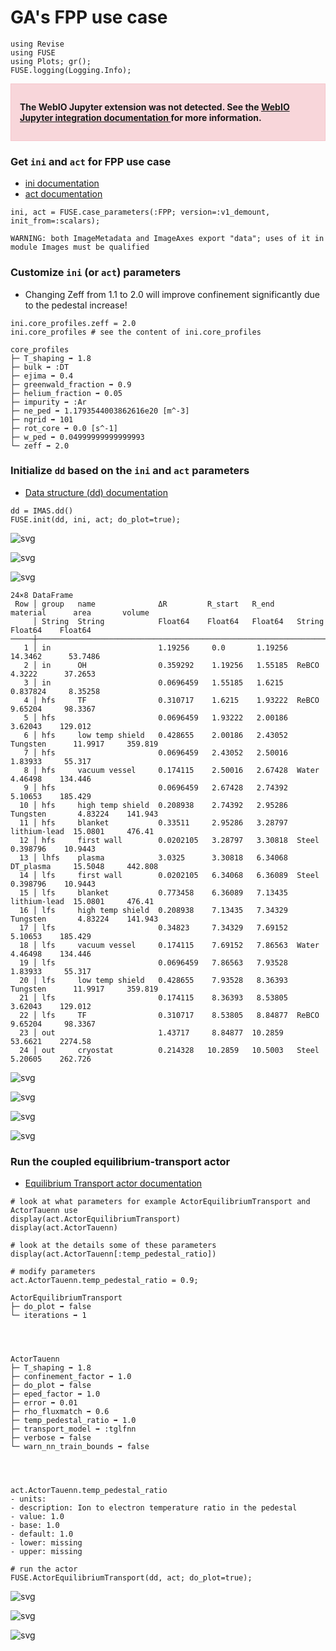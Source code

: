 # GA's FPP use case


```@julia
using Revise
using FUSE
using Plots; gr();
FUSE.logging(Logging.Info);
```


<div style="padding: 1em; background-color: #f8d6da; border: 1px solid #f5c6cb; font-weight: bold;">
<p>The WebIO Jupyter extension was not detected. See the
<a href="https://juliagizmos.github.io/WebIO.jl/latest/providers/ijulia/" target="_blank">
    WebIO Jupyter integration documentation
</a>
for more information.
</div>



### Get `ini` and `act` for FPP use case
* [ini documentation](https://fuse.help/ini.html)
* [act documentation](https://fuse.help/act.html)


```@julia
ini, act = FUSE.case_parameters(:FPP; version=:v1_demount, init_from=:scalars);
```

    WARNING: both ImageMetadata and ImageAxes export "data"; uses of it in module Images must be qualified


### Customize `ini` (or `act`) parameters
* Changing Zeff from 1.1 to 2.0 will improve confinement significantly due to the pedestal increase!


```@julia
ini.core_profiles.zeff = 2.0
ini.core_profiles # see the content of ini.core_profiles
```




    core_profiles
    ├─ T_shaping ➡ 1.8
    ├─ bulk ➡ :DT
    ├─ ejima ➡ 0.4
    ├─ greenwald_fraction ➡ 0.9
    ├─ helium_fraction ➡ 0.05
    ├─ impurity ➡ :Ar
    ├─ ne_ped ➡ 1.1793544003862616e20 [m^-3]
    ├─ ngrid ➡ 101
    ├─ rot_core ➡ 0.0 [s^-1]
    ├─ w_ped ➡ 0.04999999999999993
    └─ zeff ➡ 2.0




### Initialize `dd` based on the `ini` and `act` parameters

* [Data structure (dd) documentation](https://fuse.help/dd.html)


```@julia
dd = IMAS.dd()
FUSE.init(dd, ini, act; do_plot=true);
```


    
![svg](assets/FPP_v1_demount_files/FPP_v1_demount_7_0.svg)
    



    
![svg](assets/FPP_v1_demount_files/FPP_v1_demount_7_1.svg)
    



    
![svg](assets/FPP_v1_demount_files/FPP_v1_demount_7_2.svg)
    



    24×8 DataFrame
     Row │ group   name              ΔR         R_start   R_end     material      area       volume     
         │ String  String            Float64    Float64   Float64   String        Float64    Float64    
    ─────┼──────────────────────────────────────────────────────────────────────────────────────────────
       1 │ in                        1.19256     0.0       1.19256                14.3462      53.7486
       2 │ in      OH                0.359292    1.19256   1.55185  ReBCO          4.3222      37.2653
       3 │ in                        0.0696459   1.55185   1.6215                  0.837824     8.35258
       4 │ hfs     TF                0.310717    1.6215    1.93222  ReBCO          9.65204     98.3367
       5 │ hfs                       0.0696459   1.93222   2.00186                 3.62043    129.012
       6 │ hfs     low temp shield   0.428655    2.00186   2.43052  Tungsten      11.9917     359.819
       7 │ hfs                       0.0696459   2.43052   2.50016                 1.83933     55.317
       8 │ hfs     vacuum vessel     0.174115    2.50016   2.67428  Water          4.46498    134.446
       9 │ hfs                       0.0696459   2.67428   2.74392                 5.10653    185.429
      10 │ hfs     high temp shield  0.208938    2.74392   2.95286  Tungsten       4.83224    141.943
      11 │ hfs     blanket           0.33511     2.95286   3.28797  lithium-lead  15.0801     476.41
      12 │ hfs     first wall        0.0202105   3.28797   3.30818  Steel          0.398796    10.9443
      13 │ lhfs    plasma            3.0325      3.30818   6.34068  DT_plasma     15.5048     442.808
      14 │ lfs     first wall        0.0202105   6.34068   6.36089  Steel          0.398796    10.9443
      15 │ lfs     blanket           0.773458    6.36089   7.13435  lithium-lead  15.0801     476.41
      16 │ lfs     high temp shield  0.208938    7.13435   7.34329  Tungsten       4.83224    141.943
      17 │ lfs                       0.34823     7.34329   7.69152                 5.10653    185.429
      18 │ lfs     vacuum vessel     0.174115    7.69152   7.86563  Water          4.46498    134.446
      19 │ lfs                       0.0696459   7.86563   7.93528                 1.83933     55.317
      20 │ lfs     low temp shield   0.428655    7.93528   8.36393  Tungsten      11.9917     359.819
      21 │ lfs                       0.174115    8.36393   8.53805                 3.62043    129.012
      22 │ lfs     TF                0.310717    8.53805   8.84877  ReBCO          9.65204     98.3367
      23 │ out                       1.43717     8.84877  10.2859                 53.6621    2274.58
      24 │ out     cryostat          0.214328   10.2859   10.5003   Steel          5.20605    262.726



    
![svg](assets/FPP_v1_demount_files/FPP_v1_demount_7_4.svg)
    



    
![svg](assets/FPP_v1_demount_files/FPP_v1_demount_7_5.svg)
    



    
![svg](assets/FPP_v1_demount_files/FPP_v1_demount_7_6.svg)
    



    
![svg](assets/FPP_v1_demount_files/FPP_v1_demount_7_7.svg)
    


### Run the coupled equilibrium-transport actor 

* [Equilibrium Transport actor documentation](https://fuse.help/actors.html#EquilibriumTransport)


```@julia
# look at what parameters for example ActorEquilibriumTransport and ActorTauenn use
display(act.ActorEquilibriumTransport)
display(act.ActorTauenn)

# look at the details some of these parameters
display(act.ActorTauenn[:temp_pedestal_ratio])

# modify parameters
act.ActorTauenn.temp_pedestal_ratio = 0.9;
```


    ActorEquilibriumTransport
    ├─ do_plot ➡ false
    └─ iterations ➡ 1




    ActorTauenn
    ├─ T_shaping ➡ 1.8
    ├─ confinement_factor ➡ 1.0
    ├─ do_plot ➡ false
    ├─ eped_factor ➡ 1.0
    ├─ error ➡ 0.01
    ├─ rho_fluxmatch ➡ 0.6
    ├─ temp_pedestal_ratio ➡ 1.0
    ├─ transport_model ➡ :tglfnn
    ├─ verbose ➡ false
    └─ warn_nn_train_bounds ➡ false




    act.ActorTauenn.temp_pedestal_ratio
    - units: 
    - description: Ion to electron temperature ratio in the pedestal
    - value: 1.0
    - base: 1.0
    - default: 1.0
    - lower: missing
    - upper: missing



```@julia
# run the actor
FUSE.ActorEquilibriumTransport(dd, act; do_plot=true);
```


    
![svg](assets/FPP_v1_demount_files/FPP_v1_demount_10_0.svg)
    



    
![svg](assets/FPP_v1_demount_files/FPP_v1_demount_10_1.svg)
    



    
![svg](assets/FPP_v1_demount_files/FPP_v1_demount_10_2.svg)
    

